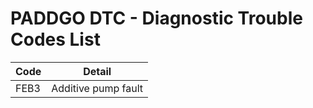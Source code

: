 # PADDGO DTC - Diagnostic Trouble Codes List

| Code | Detail |
| - | - |
| FEB3 | Additive pump fault |
